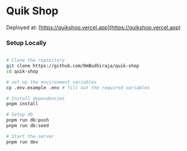 # Quik Shop

Deployed at: [https://quikshop.vercel.app](https://quikshop.vercel.app)


### Setup Locally
```bash

# Clone the repository
git clone https://github.com/OmBudhiraja/quik-shop
cd quik-shop

# set up the environment variables
cp .env.example .env # fill out the required variables

# Install dependencies
pnpm install

# Setup db
pnpm run db:push
pnpm run db:seed

# Start the server
pnpm run dev

```
